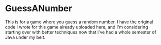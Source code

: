# GuessANumber
This is for a game where you guess a random number.
I have the original code I wrote for this game already uploaded here, and I'm considering starting over with better techniques now that I've had a whole semester of Java under my belt.
